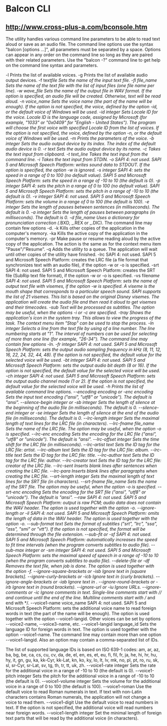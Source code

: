 # Balcon CLI

## http://www.cross-plus-a.com/bconsole.htm

The utility handles various command line parameters to be able to read text aloud or save as an audio file. The command line options use the syntax "balcon [options ...]", all parameters must be separated by a space. Options can appear in any order on the command line so long as they are paired with their related parameters. Use the "balcon -?" command line to get help on the command line syntax and parameters.

-l
Prints the list of available voices.
-g
Prints the list of available audio output devices.
-f text*file
Sets the name of the input text file.
-fl file_name
Sets the name of the text file with the list of input files (one file name per line).
-w wave_file
Sets the name of the output file in WAV format. If the option is specified, an audio file will be created. Otherwise, text will be read aloud.
-n voice_name
Sets the voice name (the part of the name will be enough). If the option is not specified, the voice, defined by the option -id, or the default voice of Windows will be used.
-id integer
Sets Locale ID for the voice. Locale ID is the language code, assigned by Microsoft (for example, "1033" or "0x0409" for "English - United States"). The program will choose the first voice with specified Locale ID from the list of voices. If the option is not specified, the voice, defined by the option -n, or the default voice of Windows will be used.
-m
Prints the parameters of the voice.
-b integer
Sets the audio output device by its index. The index of the default audio device is 0.
-r text
Sets the audio output device by its name.
-c
Takes the text input from clipboard.
-t text_line
Takes the text input from the command line.
-i
Takes the text input from STDIN.
-o
SAPI 4: not used.
SAPI 5 and Microsoft Speech Platform: writes sound data to STDOUT.
If the option is specified, the option -w is ignored.
-s integer
SAPI 4: sets the speed in a range of 0 to 100 (no default value).
SAPI 5 and Microsoft Speech Platform: sets the speed in a range of -10 to 10 (the default is 0).
-p integer
SAPI 4: sets the pitch in a range of 0 to 100 (no default value).
SAPI 5 and Microsoft Speech Platform: sets the pitch in a range of -10 to 10 (the default is 0).
-v integer
SAPI 4: not used.
SAPI 5 and Microsoft Speech Platform: sets the volume in a range of 0 to 100 (the default is 100).
-e integer
Sets the length of pauses between sentences (in milliseconds). The default is 0.
-a integer
Sets the length of pauses between paragraphs (in milliseconds). The default is 0.
-d file_name
Uses a dictionary for pronunciation correction (*.BXD, _.REX or _.DIC). The command line may contain few options -d.
-k
Kills other copies of the application in the computer's memory.
-ka
Kills the active copy of the application in the computer's memory.
-pr
Make pause or resume reading aloud by the active copy of the application. The action is the same as for the context menu item "Pause"/"Resume".
-q
Adds the utility to a queue. The application will wait until other copies of the utility have finished.
-lrc
SAPI 4: not used.
SAPI 5 and Microsoft Speech Platform: creates the LRC file (a file format that synchronizes text with an audio file), if the option -w or -o is specified.
-srt
SAPI 4: not used.
SAPI 5 and Microsoft Speech Platform: creates the SRT file (SubRip text file format), if the option -w or -o is specified.
-vs file*name
SAPI 4: not used.
SAPI 5 and Microsoft Speech Platform: sets the name of output text file with visemes, if the option -w is specified. A viseme is the mouth shape that corresponds to a particular speech sound. SAPI supports the list of 21 visemes. This list is based on the original Disney visemes. The application will create the audio file and then read it aloud to get visemes and their timecodes.
-sub
Text will be processed as subtitles.
The option may be useful, when the options -i or -c are specified.
-tray
Shows the application's icon in the system tray. This allows to view the progress of the task. The context menu item "Stop" can be used to stop the process.
-ln integer
Selects a line from the text file by using of a line number. The line numbering starts at "1". The interval of numbers can be used for selecting of more than one line (for example, "26-34"). The command line may contain few options -ln.
-fr integer
SAPI 4: not used.
SAPI 5 and Microsoft Speech Platform: sets the output audio sampling frequency in kHz (8, 11, 12, 16, 22, 24, 32, 44, 48). If the option is not specified, the default value for the selected voice will be used.
-bt integer
SAPI 4: not used.
SAPI 5 and Microsoft Speech Platform: sets the output audio bit depth (8 or 16). If the option is not specified, the default value for the selected voice will be used.
-ch integer
SAPI 4: not used.
SAPI 5 and Microsoft Speech Platform: sets the output audio channel mode (1 or 2). If the option is not specified, the default value for the selected voice will be used.
-h
Prints the list of available command line options.
--encoding encoding or -enc encoding
Sets the input text encoding ("ansi", "utf8" or "unicode"). The default is "ansi".
--silence-begin integer or -sb integer
Sets the length of silence at the beginning of the audio file (in milliseconds). The default is 0.
--silence-end integer or -se integer
Sets the length of silence at the end of the audio file (in milliseconds). The default is 0.
--lrc-length integer
Sets the maximal length of text lines for the LRC file (in characters).
--lrc-fname file_name
Sets the name of the LRC file. The option may be useful, when the option -o is specified.
--lrc-enc encoding
Sets the encoding for the LRC file ("ansi", "utf8" or "unicode"). The default is "ansi".
--lrc-offset integer
Sets the time shift for the LRC file (in milliseconds).
--lrc-artist text
Sets the ID tag for the LRC file: artist.
--lrc-album text
Sets the ID tag for the LRC file: album.
--lrc-title text
Sets the ID tag for the LRC file: title.
--lrc-author text
Sets the ID tag for the LRC file: author.
--lrc-creator text
Sets the ID tag for the LRC file: creator of the LRC file.
--lrc-sent
Inserts blank lines after sentences when creating the LRC file.
--lrc-para
Inserts blank lines after paragraphs when creating the LRC file.
--srt-length integer
Sets the maximal length of text lines for the SRT file (in characters).
--srt-fname file_name
Sets the name of the SRT file. The option may be useful, when the option -o is specified.
--srt-enc encoding
Sets the encoding for the SRT file ("ansi", "utf8" or "unicode"). The default is "ansi".
--raw
SAPI 4: not used.
SAPI 5 and Microsoft Speech Platform: output is raw PCM; audio data does not contain the WAV header. The option is used together with the option -o.
--ignore-length or -il
SAPI 4: not used.
SAPI 5 and Microsoft Speech Platform: omits the length of data in the WAV header. The option is used together with the option -o.
--sub-format text
Sets the format of subtitles ("srt", "lrc", "ssa", "ass", "smi" or "vtt"). If the option is not specified, the format will be determined through the file extension.
--sub-fit or -sf
SAPI 4: not used.
SAPI 5 and Microsoft Speech Platform: automatically increases the speed to fit time intervals (when the program converts subtitles to audio file).
--sub-max integer or -sm integer
SAPI 4: not used.
SAPI 5 and Microsoft Speech Platform: sets the maximal speed of speech in a range of -10 to 10 (when the program converts subtitles to audio file).
--delete-file or -df
Removes the text file, when job is done. The option is used together with the option -f.
--ignore-square-brackets or -isb
Ignore text in [square brackets].
--ignore-curly-brackets or -icb
Ignore text in {curly brackets}.
--ignore-angle-brackets or -iab
Ignore text in <angle brackets>.
--ignore-round-brackets or -irb
Ignore text in (round brackets).
--ignore-url or -iu
Ignore URLs.
--ignore-comments or -ic
Ignore comments in text. Single-line comments start with // and continue until the end of the line. Multiline comments start with /* and end with \*/.
--voice1-name voice_name
SAPI 4: not used.
SAPI 5 and Microsoft Speech Platform: sets the additional voice name to read foreign words in text (the part of the name will be enough). The option is used together with the option --voice1-langid. Other voices can be set by options --voice2-name, --voice3-name, etc.
--voice1-langid language_id
Sets the language ID for foreign words in text. The option is used together with the option --voice1-name. The command line may contain more than one option --voice1-langid. Also an option may contain a comma-separated list of IDs.

The list of supported language IDs is based on ISO 639-1 codes: am, ar, az, ba, bg, be, ca, cs, cu, cv, da, de, el, en, es, et, eu, fi, fil, fr, ja, he, hi, hr, hu, hy, it, gn, gu, ka, kk-Cyr, kk-Lat, kn, ko, ky, lo, lt, lv, mk, no, pl, pt, ro, ru, sk, sl, sr-Cyr, sr-Lat, sv, tg, th, tr, tt, uk, zh.
--voice1-rate integer
Sets the rate for the additional voice in a range of -10 to 10 (the default is 0).
--voice1-pitch integer
Sets the pitch for the additional voice in a range of -10 to 10 (the default is 0).
--voice1-volume integer
Sets the volume for the additional voice in a range of 0 to 100 (the default is 100).
--voice1-roman
Use the default voice to read Roman numerals in text. If text with non-Latin characters contains Roman numerals, the application will not change a voice to read them.
--voice1-digit
Use the default voice to read numbers in text. If the option is not specified, the additional voice will read numbers near foreign words.
--voice1-length integer
Set the minimal length of foreign text parts that will be read by the additional voice (in characters).
